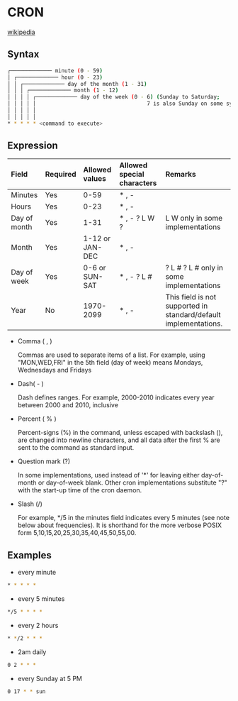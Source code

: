 # CRON

[wikipedia](https://en.wikipedia.org/wiki/Cron)

## Syntax

```bash
┌───────────── minute (0 - 59)
│ ┌───────────── hour (0 - 23)
│ │ ┌───────────── day of the month (1 - 31)
│ │ │ ┌───────────── month (1 - 12)
│ │ │ │ ┌───────────── day of the week (0 - 6) (Sunday to Saturday;
│ │ │ │ │                                   7 is also Sunday on some systems)
│ │ │ │ │
│ │ │ │ │
* * * * * <command to execute>
```

## Expression

| Field | Required | Allowed values | Allowed special characters | Remarks |
| :--- | :--- | :--- | :--- | :--- |
| Minutes | Yes | 0-59 | \* , - |  |
| Hours | Yes | 0-23 | \* , - |  |
| Day of month | Yes | 1-31 | \* , - ? L W ? | L W only in some implementations |
| Month | Yes | 1-12 or JAN-DEC | \* , - |  |
| Day of week | Yes | 0-6 or SUN-SAT | \* , - ? L \# | ? L \# ? L \# only in some implementations |
| Year | No | 1970-2099 | \* , - | This field is not supported in standard/default implementations. |

* Comma \( , \)

  Commas are used to separate items of a list. For example, using "MON,WED,FRI" in the 5th field \(day of week\) means Mondays, Wednesdays and Fridays

* Dash\( - \)

  Dash defines ranges. For example, 2000-2010 indicates every year between 2000 and 2010, inclusive

* Percent \( % \)

  Percent-signs \(%\) in the command, unless escaped with backslash \(\), are changed into newline characters, and all data after the first % are sent to the command as standard input.

* Question mark \(?\)

  In some implementations, used instead of '\*' for leaving either day-of-month or day-of-week blank. Other cron implementations substitute "?" with the start-up time of the cron daemon.

* Slash \(/\)

  For example, \*/5 in the minutes field indicates every 5 minutes \(see note below about frequencies\). It is shorthand for the more verbose POSIX form 5,10,15,20,25,30,35,40,45,50,55,00.

## Examples

* every minute

```bash
* * * * *
```

* every 5 minutes

```bash
*/5 * * * *
```

* every 2 hours

```bash
* */2 * * *
```

* 2am daily

```bash
0 2 * * *
```

* every Sunday at 5 PM

```bash
0 17 * * sun
```

